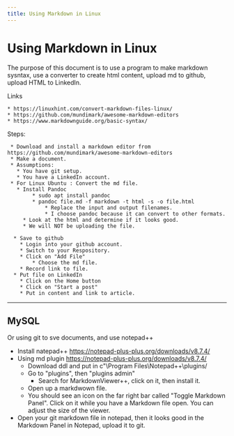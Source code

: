 ```yaml
---
title: Using Markdown in Linux
---
```



# Using Markdown in Linux

The purpose of this document is to use a program to make markdown sysntax, use a converter to create html content, upload md to github, upload HTML to LinkedIn. 

Links

    * https://linuxhint.com/convert-markdown-files-linux/
    * https://github.com/mundimark/awesome-markdown-editors
    * https://www.markdownguide.org/basic-syntax/


Steps: 
    
     * Download and install a markdown editor from https://github.com/mundimark/awesome-markdown-editors
     * Make a document.
     * Assumptions: 
       * You have git setup.
       * You have a LinkedIn account. 
     * For Linux Ubuntu : Convert the md file. 
       * Install Pandoc
            * sudo apt install pandoc
            * pandoc file.md -f markdown -t html -s -o file.html
                * Replace the input and output filenames. 
                * I choose pandoc because it can convert to other formats.
         * Look at the html and determine if it looks good. 
         * We will NOT be uploading the file. 
         
      * Save to github
        * Login into your github account. 
        * Switch to your Respository. 
        * Click on "Add File"
            * Choose the md file. 
        * Record link to file.     
      * Put file on LinkedIn
        * Click on the Home button
        * Click on "Start a post"
        * Put in content and link to article. 

* * *
<a name=mySQL></a>MySQL
-----

Or using git to sve documents, and use notepad++

* Install natepad++ https://notepad-plus-plus.org/downloads/v8.7.4/
* Using md plugin https://notepad-plus-plus.org/downloads/v8.7.4/
    * Download ddl and put in c"\Program Files\Notepad++\plugins/
    * Go to "plugins", then "plugins admin"
        * Search for MarkdownViewer++, click on it, then install it.
    * Open up a markdwown file.
    * You should see an icon on the far right bar called "Toggle Markdown  Panel". Click on it while you
    have a Markdown file open. You can adjust the size of the viewer. 
* Open your git markdown file in notepad, then it looks good in the Markdown Panel in Notepad, upload it to
git. 
                
